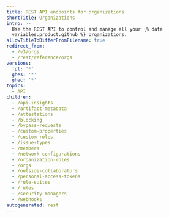 ```yaml
---
title: REST API endpoints for organizations
shortTitle: Organizations
intro: >-
  Use the REST API to control and manage all your {% data
  variables.product.github %} organizations.
allowTitleToDifferFromFilename: true
redirect_from:
  - /v3/orgs
  - /rest/reference/orgs
versions:
  fpt: '*'
  ghes: '*'
  ghec: '*'
topics:
  - API
children:
  - /api-insights
  - /artifact-metadata
  - /attestations
  - /blocking
  - /bypass-requests
  - /custom-properties
  - /custom-roles
  - /issue-types
  - /members
  - /network-configurations
  - /organization-roles
  - /orgs
  - /outside-collaborators
  - /personal-access-tokens
  - /rule-suites
  - /rules
  - /security-managers
  - /webhooks
autogenerated: rest
---
```




<!-- Content after this section is automatically generated -->
